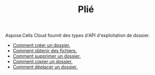 ﻿---
title: Plié
second_title: Aspose.Cells Cloud Documen
type: docs
url: /fr/folder/
keywords: Upload, download, delete, copy, and move folder
description: Aspose.Cells Cloud REST API prend en charge le téléchargement, le téléchargement, la suppression, la copie et le déplacement de dossiers. SDK prend en charge les types de langages de développement. Ils incluent Android, C#, Go, Java, NodeJS, Perl, PHP, Python, Ruby et Swift
weight: 100
---
Aspose.Cells Cloud fournit des types d'API d'exploitation de dossier.

- [Comment créer un dossier.](/cells/fr/folder/create/)
- [Comment obtenir des fichiers.](/cells/fr/folder/get-files/)
- [Comment supprimer un dossier.](/cells/fr/folder/delete/)
- [Comment copier un dossier.](/cells/fr/folder/copy/)
- [Comment déplacer un dossier.](/cells/fr/folder/move/)

